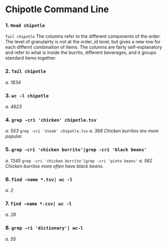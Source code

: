 # Chipotle Command Line

### 1. `Head chipotle`
`Tail chipotle`
The columns refer to the different components of the order. The level of granulairty is not at the order_id level, but gives a new row for each differnt combination of items. The columns are fairly self-explanatory and refer 
to what is inside the burrito, different beverages, and it groups standard items together. 

### 2. `Tail chipotle`
*a. 1834*
### 3. `wc -l chipotle`
*a. 4623*
### 4. `grep -cri 'chicken' chipotle.tsv`
*a. 553*
`grep -cri 'steak' chipotle.tsv`
*a. 368*
*Chicken burritos are more popular.* 
### 5. `grep -cri 'chicken burrito'|grep -cri 'black beans'`
*a. 1345*
`grep -cri 'chicken burrito'|grep -cri 'pinto beans'`
*a. 582*
*Chicken burritos more often have black beans.*
### 6. `find -name *.tsv| wc -l`
*a. 2*
### 7. `find -name *.csv| wc -l`
*a. 26*
### 8. `grep -ri 'dictionary'| wc-l`
*a. 55*
